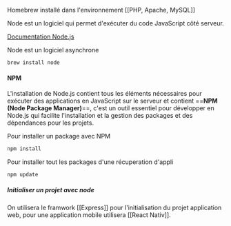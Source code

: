 Homebrew installé dans l'environnement [[PHP, Apache, MySQL]]

Node est un logiciel qui permet d'exécuter du code JavaScript côté serveur. 

[Documentation Node.js](https://nodejs.org/en/docs/)

Node est un logiciel asynchrone

```bash
brew install node
``` 

#### NPM 

L'installation de Node.js contient tous les éléments nécessaires pour exécuter des applications en JavaScript sur le serveur et contient ==**NPM (Node Package Manager)**==, c'est un outil essentiel pour développer en Node.js qui facilite l'installation et la gestion des packages et des dépendances pour les projets.

Pour installer un package avec NPM

```bash
npm install
```

Pour installer tout les packages d'une récuperation d'appli

```bash
npm update
```

##### Initialiser un projet avec node 

On utilisera le framwork [[Express]] pour l'initialisation du projet application web, pour une application mobile utilisera [[React Nativ]].

